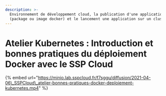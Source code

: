 ```yaml
---
description: >-
  Environnement de développement cloud, la publication d'une application
  (package ou image docker) et le lancement une application sur un cluster.
---
```


# Atelier Kubernetes : Introduction et bonnes pratiques du déploiement Docker avec le SSP Cloud



{% embed url="https://minio.lab.sspcloud.fr/f7sggu/diffusion/2021-04-06\_SSPCloud\_atelier-bonnes-pratiques-docker-deploiement-kubernetes.mp4" %}



